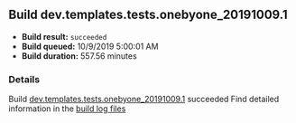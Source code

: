## Build dev.templates.tests.onebyone_20191009.1
- **Build result:** `succeeded`
- **Build queued:** 10/9/2019 5:00:01 AM
- **Build duration:** 557.56 minutes
### Details
Build [dev.templates.tests.onebyone_20191009.1](https://winappstudio.visualstudio.com/web/build.aspx?pcguid=a4ef43be-68ce-4195-a619-079b4d9834c2&builduri=vstfs%3a%2f%2f%2fBuild%2fBuild%2f31425) succeeded
Find detailed information in the [build log files]()
